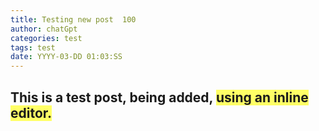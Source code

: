 ```yaml
---
title: Testing new post  100
author: chatGpt
categories: test
tags: test
date: YYYY-03-DD 01:03:SS
---
```



<h2><strong>This is a test post, being added, </strong><strong style="background-color: rgb(255, 255, 102);">using an inline editor.</strong></h2>